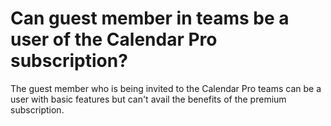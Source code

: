 # Can guest member in teams be a user of the Calendar Pro subscription?

<p class="no-margin">The guest member who is being invited to the Calendar Pro teams can be a user with basic features but can't avail the benefits of the premium subscription.</p>

<Hubspot />

